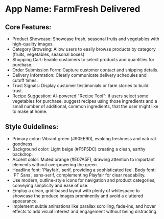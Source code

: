 # **App Name**: FarmFresh Delivered

## Core Features:

- Product Showcase: Showcase fresh, seasonal fruits and vegetables with high-quality images.
- Category Browsing: Allow users to easily browse products by category (fruits, vegetables, seasonal boxes).
- Shopping Cart: Enable customers to select products and quantities for purchase.
- Order Submission Form: Capture customer contact and shipping details.
- Delivery Information: Clearly communicate delivery schedules and cutoff times.
- Trust Signals: Display customer testimonials or farm stories to build trust.
- Recipe Suggestion: AI-powered "Recipe Tool": if users select some vegetables for purchase, suggest recipes using those ingredients and a small number of additional, common ingredients, that the user might like to make at home.

## Style Guidelines:

- Primary color: Vibrant green (#90EE90), evoking freshness and natural goodness.
- Background color: Light beige (#F5F5DC) creating a clean, earthy backdrop.
- Accent color: Muted orange (#E07A5F), drawing attention to important elements without overpowering the green.
- Headline font: 'Playfair', serif, providing a sophisticated feel. Body font: 'PT Sans', sans-serif, complementing Playfair for clear readability.
- Use modern, outline-style icons for navigation and product categories, conveying simplicity and ease of use.
- Employ a clean, grid-based layout with plenty of whitespace to showcase the produce images prominently and avoid a cluttered appearance.
- Implement subtle animations like parallax scrolling, fade-ins, and hover effects to add visual interest and engagement without being distracting.